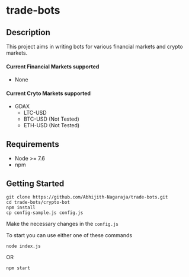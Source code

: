 # trade-bots

## Description

This project aims in writing bots for various financial markets and crypto markets.

#### Current Financial Markets supported
* None

#### Current Cryto Markets supported
* GDAX
  * LTC-USD
  * BTC-USD (Not Tested)
  * ETH-USD (Not Tested)

## Requirements
* Node >= 7.6
* npm

## Getting Started
```shell
git clone https://github.com/Abhijith-Nagaraja/trade-bots.git
cd trade-bots/crypto-bot
npm install
cp config-sample.js config.js
```

Make the necessary changes in the `config.js`

To start you can use either one of these commands

```shell
node index.js
```
OR

```shell
npm start
```
